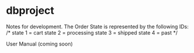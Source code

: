 # dbproject

Notes for development.  The Order State is represented by the following IDs:
/*
state 1 = cart
state 2 = processing
state 3 = shipped
state 4 = past
*/

User Manual (coming soon)
